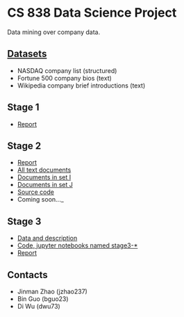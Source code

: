 # CS 838 Data Science Project

Data mining over company data.

## [Datasets](../dataset)
- NASDAQ company list (structured)
- Fortune 500 company bios (text)
- Wikipedia company brief introductions (text)

## Stage 1
- [Report](./reports/stage_one_report.pdf)

## Stage 2
- [Report](./reports/stage_two_report.pdf)
- [All text documents](https://github.com/jmzhao/cs838-data-science/tree/master/dataset/labeled_texts/)
- [Documents in set I](https://github.com/jmzhao/cs838-data-science/tree/master/dataset/labeled_texts/fortune500)
- [Documents in set J](https://github.com/jmzhao/cs838-data-science/tree/master/dataset/labeled_texts/fortune500_wiki)
- [Source code](https://github.com/jmzhao/cs838-data-science/tree/master/src/)
- Coming soon..._

## Stage 3
- [Data and description](https://github.com/jmzhao/cs838-data-science/tree/master/dataset/structured_data)
- [Code, jupyter notebooks named stage3-*](https://github.com/jmzhao/cs838-data-science)
- [Report](./reports/stage_three_report.pdf)
## Contacts
- Jinman Zhao (jzhao237)
- Bin Guo (bguo23)
- Di Wu (dwu73)
